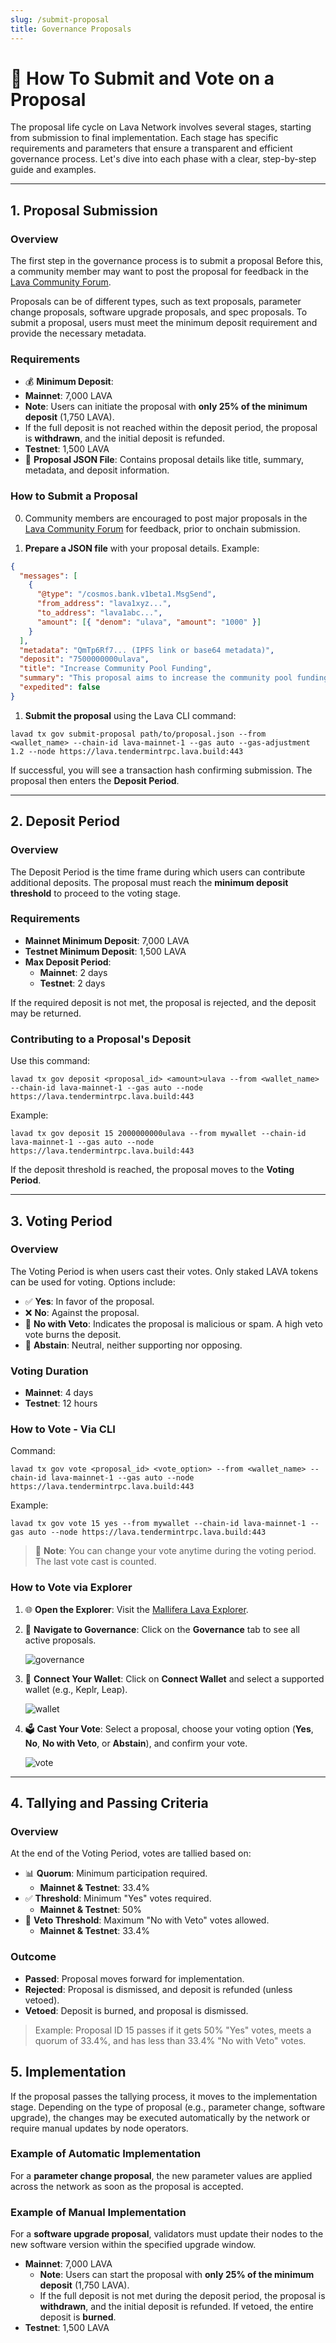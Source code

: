 ```yaml
---
slug: /submit-proposal
title: Governance Proposals
---
```


# 📜 How To Submit and Vote on a Proposal

The proposal life cycle on Lava Network involves several stages, starting from submission to final implementation. Each stage has specific requirements and parameters that ensure a transparent and efficient governance process. Let's dive into each phase with a clear, step-by-step guide and examples.

---

## 1. Proposal Submission

### Overview

The first step in the governance process is to submit a proposal Before this, a community member may want to post the proposal for feedback in the [Lava Community Forum](https://community.lavanet.xyz). 

Proposals can be of different types, such as text proposals, parameter change proposals, software upgrade proposals, and spec proposals. To submit a proposal, users must meet the minimum deposit requirement and provide the necessary metadata.

### Requirements

- 💰 **Minimum Deposit**:
- **Mainnet**: 7,000 LAVA
- **Note**: Users can initiate the proposal with **only 25% of the minimum deposit** (1,750 LAVA).
- If the full deposit is not reached within the deposit period, the proposal is **withdrawn**, and the initial deposit is refunded.
- **Testnet**: 1,500 LAVA
- 📄 **Proposal JSON File**: Contains proposal details like title, summary, metadata, and deposit information.

### How to Submit a Proposal

0. Community members are encouraged to post major proposals in the [Lava Community Forum](https://community.lavanet.xyz) for feedback, prior to onchain submission. 

1. **Prepare a JSON file** with your proposal details. Example:

```json
{
  "messages": [
    {
      "@type": "/cosmos.bank.v1beta1.MsgSend",
      "from_address": "lava1xyz...",
      "to_address": "lava1abc...",
      "amount": [{ "denom": "ulava", "amount": "1000" }]
    }
  ],
  "metadata": "QmTp6Rf7... (IPFS link or base64 metadata)",
  "deposit": "7500000000ulava",
  "title": "Increase Community Pool Funding",
  "summary": "This proposal aims to increase the community pool funding to support ecosystem projects.",
  "expedited": false
}
```

1. **Submit the proposal** using the Lava CLI command:

```shell
lavad tx gov submit-proposal path/to/proposal.json --from <wallet_name> --chain-id lava-mainnet-1 --gas auto --gas-adjustment 1.2 --node https://lava.tendermintrpc.lava.build:443
```

If successful, you will see a transaction hash confirming submission. The proposal then enters the **Deposit Period**.

---

## 2\. Deposit Period

### Overview

The Deposit Period is the time frame during which users can contribute additional deposits. The proposal must reach the **minimum deposit threshold** to proceed to the voting stage.

### Requirements

- **Mainnet Minimum Deposit**: 7,000 LAVA
- **Testnet Minimum Deposit**: 1,500 LAVA
- **Max Deposit Period**:
  - **Mainnet**: 2 days
  - **Testnet**: 2 days

If the required deposit is not met, the proposal is rejected, and the deposit may be returned.

### Contributing to a Proposal's Deposit

Use this command:

```shell
lavad tx gov deposit <proposal_id> <amount>ulava --from <wallet_name> --chain-id lava-mainnet-1 --gas auto --node https://lava.tendermintrpc.lava.build:443
```

Example:

```shell
lavad tx gov deposit 15 2000000000ulava --from mywallet --chain-id lava-mainnet-1 --gas auto --node https://lava.tendermintrpc.lava.build:443
```

If the deposit threshold is reached, the proposal moves to the **Voting Period**.

---

## 3\. Voting Period

### Overview

The Voting Period is when users cast their votes. Only staked LAVA tokens can be used for voting. Options include:

- ✅ **Yes**: In favor of the proposal.
- ❌ **No**: Against the proposal.
- 🚫 **No with Veto**: Indicates the proposal is malicious or spam. A high veto vote burns the deposit.
- 🤷 **Abstain**: Neutral, neither supporting nor opposing.

### Voting Duration

- **Mainnet**: 4 days
- **Testnet**: 12 hours

### How to Vote - Via CLI

Command:

```shell
lavad tx gov vote <proposal_id> <vote_option> --from <wallet_name> --chain-id lava-mainnet-1 --gas auto --node https://lava.tendermintrpc.lava.build:443
```

Example:

```shell
lavad tx gov vote 15 yes --from mywallet --chain-id lava-mainnet-1 --gas auto --node https://lava.tendermintrpc.lava.build:443
```

> 📌 **Note**: You can change your vote anytime during the voting period. The last vote cast is counted.

### How to Vote via Explorer

1. 🌐 **Open the Explorer**: Visit the [Mallifera Lava Explorer](https://lava-explorer.mellifera.network/lava).
2. 📂 **Navigate to Governance**: Click on the **Governance** tab to see all active proposals.

   ![governance](/img/governance/governance.png)

3. 🔗 **Connect Your Wallet**: Click on **Connect Wallet** and select a supported wallet (e.g., Keplr, Leap).

   ![wallet](/img/governance/wallet.png)

4. 🗳️ **Cast Your Vote**: Select a proposal, choose your voting option (**Yes**, **No**, **No with Veto**, or **Abstain**), and confirm your vote.

   ![vote](/img/governance/vote.png)

---

## 4\. Tallying and Passing Criteria

### Overview

At the end of the Voting Period, votes are tallied based on:

- 📊 **Quorum**: Minimum participation required.
  - **Mainnet & Testnet**: 33.4%
- ✅ **Threshold**: Minimum "Yes" votes required.
  - **Mainnet & Testnet**: 50%
- 🚫 **Veto Threshold**: Maximum "No with Veto" votes allowed.
  - **Mainnet & Testnet**: 33.4%

### Outcome

- **Passed**: Proposal moves forward for implementation.
- **Rejected**: Proposal is dismissed, and deposit is refunded (unless vetoed).
- **Vetoed**: Deposit is burned, and proposal is dismissed.

> Example: Proposal ID 15 passes if it gets 50% "Yes" votes, meets a quorum of 33.4%, and has less than 33.4% "No with Veto" votes.

## 5. Implementation

If the proposal passes the tallying process, it moves to the implementation stage. Depending on the type of proposal (e.g., parameter change, software upgrade), the changes may be executed automatically by the network or require manual updates by node operators.

### Example of Automatic Implementation

For a **parameter change proposal**, the new parameter values are applied across the network as soon as the proposal is accepted.

### Example of Manual Implementation

For a **software upgrade proposal**, validators must update their nodes to the new software version within the specified upgrade window.

- **Mainnet**: 7,000 LAVA
  - **Note**: Users can start the proposal with **only 25% of the minimum deposit** (1,750 LAVA).
  - If the full deposit is not met during the deposit period, the proposal is **withdrawn**, and the initial deposit is refunded. If vetoed, the entire deposit is **burned**.
- **Testnet**: 1,500 LAVA
